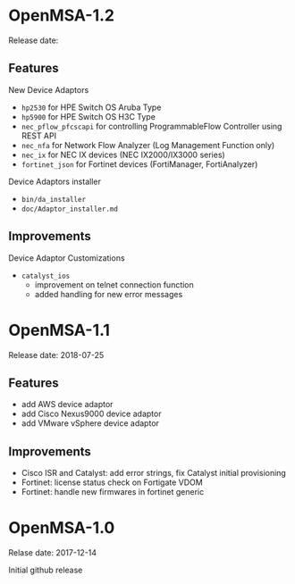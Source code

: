 OpenMSA-1.2
===========

Release date:

Features
--------

New Device Adaptors

- `hp2530` for HPE Switch OS Aruba Type
- `hp5900` for HPE Switch OS H3C Type
- `nec_pflow_pfcscapi` for controlling ProgrammableFlow Controller using REST API
- `nec_nfa` for Network Flow Analyzer (Log Management Function only)
- `nec_ix` for NEC IX devices (NEC IX2000/IX3000 series)
- `fortinet_json` for Fortinet devices (FortiManager, FortiAnalyzer)


Device Adaptors installer

- `bin/da_installer`
- `doc/Adaptor_installer.md`


Improvements
------------

Device Adaptor Customizations

- `catalyst_ios`
  - improvement on telnet connection function
  - added handling for new error messages


OpenMSA-1.1
===========

Release date: 2018-07-25

Features
--------

- add AWS device adaptor
- add Cisco Nexus9000 device adaptor
- add VMware vSphere device adaptor

Improvements
------------

- Cisco ISR and Catalyst: add error strings, fix Catalyst initial provisioning
- Fortinet: license status check on Fortigate VDOM
- Fortinet: handle new firmwares in fortinet generic


OpenMSA-1.0
===========

Relase date: 2017-12-14

Initial github release
